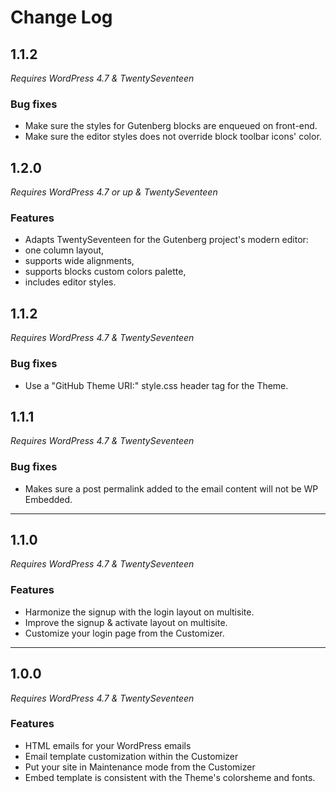 # Change Log

## 1.1.2

_Requires WordPress 4.7 & TwentySeventeen_

### Bug fixes

+ Make sure the styles for Gutenberg blocks are enqueued on front-end.
+ Make sure the editor styles does not override block toolbar icons' color.

## 1.2.0

_Requires WordPress 4.7 or up & TwentySeventeen_

### Features

+ Adapts TwentySeventeen for the Gutenberg project's modern editor:
 + one column layout,
 + supports wide alignments,
 + supports blocks custom colors palette,
 + includes editor styles.

## 1.1.2

_Requires WordPress 4.7 & TwentySeventeen_

### Bug fixes

+ Use a "GitHub Theme URI:" style.css header tag for the Theme.

## 1.1.1

_Requires WordPress 4.7 & TwentySeventeen_

### Bug fixes

+ Makes sure a post permalink added to the email content will not be WP Embedded.

---

## 1.1.0

_Requires WordPress 4.7 & TwentySeventeen_

### Features

+ Harmonize the signup with the login layout on multisite.
+ Improve the signup & activate layout on multisite.
+ Customize your login page from the Customizer.

---

## 1.0.0

_Requires WordPress 4.7 & TwentySeventeen_

### Features

+ HTML emails for your WordPress emails
+ Email template customization within the Customizer
+ Put your site in Maintenance mode from the Customizer
+ Embed template is consistent with the Theme's colorsheme and fonts.
